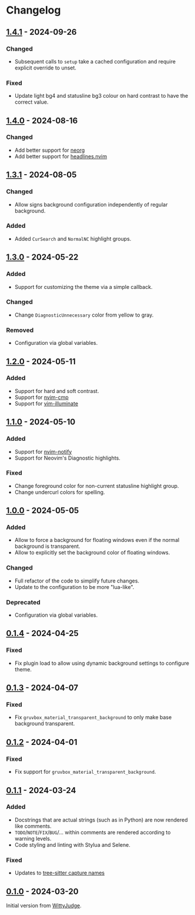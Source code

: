# Changelog

<!-- ## [Unreleased] -->

## [1.4.1] - 2024-09-26

### Changed

- Subsequent calls to `setup` take a cached configuration and require explicit override to unset.

### Fixed

- Update light bg4 and statusline bg3 colour on hard contrast to have the correct value.

## [1.4.0] - 2024-08-16

### Changed

- Add better support for [neorg](https://github.com/nvim-neorg/neorg)
- Add better support for [headlines.nvim](https://github.com/lukas-reineke/headlines.nvim/)

## [1.3.1] - 2024-08-05

### Changed

- Allow signs background configuration independently of regular background.

### Added

- Added `CurSearch` and `NormalNC` highlight groups.

## [1.3.0] - 2024-05-22

### Added

- Support for customizing the theme via a simple callback.

### Changed

- Change `DiagnosticUnnecessary` color from yellow to gray.

### Removed

- Configuration via global variables.

## [1.2.0] - 2024-05-11

### Added

- Support for hard and soft contrast.
- Support for [nvim-cmp](https://github.com/hrsh7th/nvim-cmp)
- Support for [vim-illuminate](https://github.com/RRethy/vim-illuminate)

## [1.1.0] - 2024-05-10

### Added

- Support for [nvim-notify](https://github.com/rcarriga/nvim-notify)
- Support for Neovim's Diagnostic highlights.

### Fixed

- Change foreground color for non-current statusline highlight group.
- Change undercurl colors for spelling.

## [1.0.0] - 2024-05-05

### Added

- Allow to force a background for floating windows even if the normal background is transparent.
- Allow to explicitly set the background color of floating windows.

### Changed

- Full refactor of the code to simplify future changes.
- Update to the configuration to be more "lua-like".

### Deprecated

- Configuration via global variables.

## [0.1.4] - 2024-04-25

### Fixed

- Fix plugin load to allow using dynamic background settings to configure theme.

## [0.1.3] - 2024-04-07

### Fixed

- Fix `gruvbox_material_transparent_background` to only make base background transparent.

## [0.1.2] - 2024-04-01

### Fixed

- Fix support for `gruvbox_material_transparent_background`.

## [0.1.1] - 2024-03-24

### Added

- Docstrings that are actual strings (such as in Python) are now rendered like comments.
- `TODO`/`NOTE`/`FIX`/`BUG`/... within comments are rendered according to warning levels.
- Code styling and linting with Stylua and Selene.

### Fixed

- Updates to [tree-sitter capture names](https://github.com/nvim-treesitter/nvim-treesitter/issues/2293#issuecomment-1900679583)

## [0.1.0] - 2024-03-20

Initial version from [WittyJudge](https://github.com/WIttyJudge).

[unreleased]: https://github.com/f4z3r/gruvbox-material.nvim/compare/v1.4.0...HEAD
[1.4.1]: https://github.com/f4z3r/gruvbox-material.nvim/compare/v1.4.0...v1.4.1
[1.4.0]: https://github.com/f4z3r/gruvbox-material.nvim/compare/v1.3.1...v1.4.0
[1.3.1]: https://github.com/f4z3r/gruvbox-material.nvim/compare/v1.3.0...v1.3.1
[1.3.0]: https://github.com/f4z3r/gruvbox-material.nvim/compare/v1.2.0...v1.3.0
[1.2.0]: https://github.com/f4z3r/gruvbox-material.nvim/compare/v1.1.0...v1.2.0
[1.1.0]: https://github.com/f4z3r/gruvbox-material.nvim/compare/v1.0.0...v1.1.0
[1.0.0]: https://github.com/f4z3r/gruvbox-material.nvim/compare/v0.1.4...v1.0.0
[0.1.4]: https://github.com/f4z3r/gruvbox-material.nvim/compare/v0.1.3...v0.1.4
[0.1.3]: https://github.com/f4z3r/gruvbox-material.nvim/compare/v0.1.2...v0.1.3
[0.1.2]: https://github.com/f4z3r/gruvbox-material.nvim/compare/v0.1.1...v0.1.2
[0.1.1]: https://github.com/f4z3r/gruvbox-material.nvim/compare/v0.1.0...v0.1.1
[0.1.0]: https://github.com/f4z3r/gruvbox-material.nvim/releases/tag/v0.1.0
